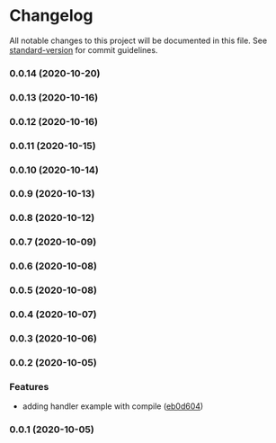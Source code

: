 # Changelog

All notable changes to this project will be documented in this file. See [standard-version](https://github.com/conventional-changelog/standard-version) for commit guidelines.

### 0.0.14 (2020-10-20)

### 0.0.13 (2020-10-16)

### 0.0.12 (2020-10-16)

### 0.0.11 (2020-10-15)

### 0.0.10 (2020-10-14)

### 0.0.9 (2020-10-13)

### 0.0.8 (2020-10-12)

### 0.0.7 (2020-10-09)

### 0.0.6 (2020-10-08)

### 0.0.5 (2020-10-08)

### 0.0.4 (2020-10-07)

### 0.0.3 (2020-10-06)

### 0.0.2 (2020-10-05)


### Features

* adding handler example with compile ([eb0d604](https://github.com/JordanSinko/the-autoscaling-kinesis-stream/commit/eb0d604f90edbd1e9c8ec93c6d516aa4322096ba))

### 0.0.1 (2020-10-05)

